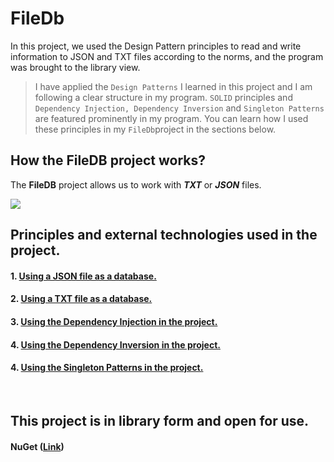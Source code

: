 # FileDb
In this project, we used the Design Pattern principles to read and write information to JSON and TXT files according to the norms, and the program was brought to the library view.
<br>

> I have applied the ``Design Patterns`` I learned in this project and I am following a clear structure in my program.
``SOLID`` principles and ``Dependency Injection, Dependency Inversion`` and ``Singleton Patterns`` are featured prominently
in my program. You can learn how I used these principles in my ``FileDb``project in the sections below.

## How the FileDB project works?
The **FileDB** project allows us to work with ***TXT*** or ***JSON*** files.
<br>

<img src="Dacumnets/Images/menu-first.png">
<br>

## **Principles and external technologies used in the project.**

#### 1. [Using a JSON file as a database.](https://github.com/AslanbekHasanov/FileDb/blob/main/Dacuments/DB/JsonFile.md) 
#### 2. [Using a TXT file as a database.](https://github.com/AslanbekHasanov/FileDb/blob/main/Dacuments/DB/TxtFile.md) 
#### 3. [Using the Dependency Injection in the project.](https://github.com/AslanbekHasanov/FileDb/blob/main/Dacuments/DesgnPatterns/DependencyInjection.md) 
#### 4. [Using the Dependency Inversion in the project.](https://github.com/AslanbekHasanov/FileDb/blob/main/Dacuments/DesgnPatterns/DependencyInversion.md) 
#### 4. [Using the Singleton Patterns in the project.](https://github.com/AslanbekHasanov/FileDb/blob/main/Dacuments/DesgnPatterns/SingletonPatterns.md) 
<br>


## This project is in library form and open for use.
#### NuGet ([Link](#))
